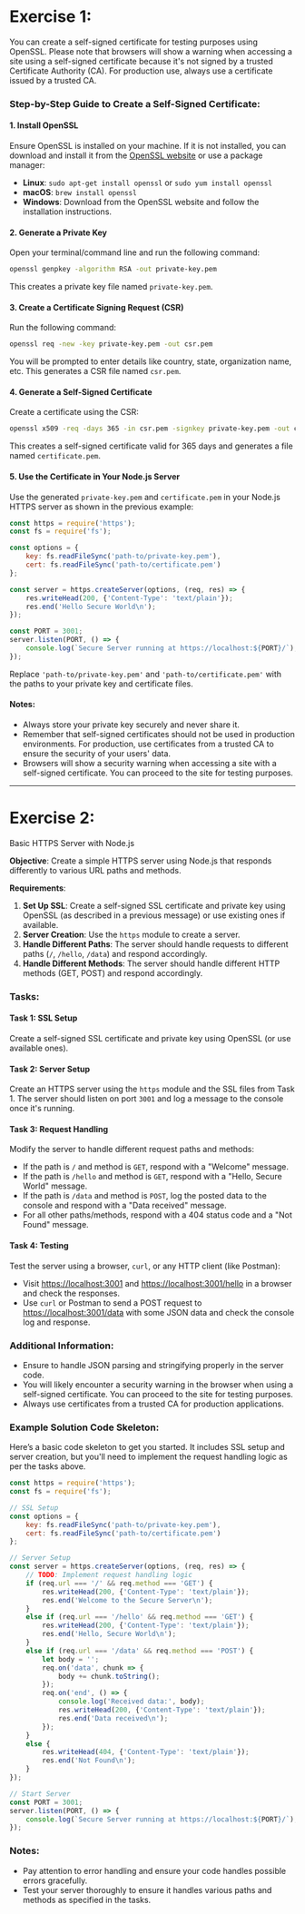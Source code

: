
# Exercise 1:

You can create a self-signed certificate for testing purposes using OpenSSL. Please note that browsers will show a warning when accessing a site using a self-signed certificate because it's not signed by a trusted Certificate Authority (CA). For production use, always use a certificate issued by a trusted CA.

### Step-by-Step Guide to Create a Self-Signed Certificate:

#### 1. Install OpenSSL
Ensure OpenSSL is installed on your machine. If it is not installed, you can download and install it from the [OpenSSL website](https://www.openssl.org/) or use a package manager:
- **Linux**: `sudo apt-get install openssl` or `sudo yum install openssl`
- **macOS**: `brew install openssl`
- **Windows**: Download from the OpenSSL website and follow the installation instructions.

#### 2. Generate a Private Key
Open your terminal/command line and run the following command:
```sh
openssl genpkey -algorithm RSA -out private-key.pem
```
This creates a private key file named `private-key.pem`.

#### 3. Create a Certificate Signing Request (CSR)
Run the following command:
```sh
openssl req -new -key private-key.pem -out csr.pem
```
You will be prompted to enter details like country, state, organization name, etc. This generates a CSR file named `csr.pem`.

#### 4. Generate a Self-Signed Certificate
Create a certificate using the CSR:
```sh
openssl x509 -req -days 365 -in csr.pem -signkey private-key.pem -out certificate.pem
```
This creates a self-signed certificate valid for 365 days and generates a file named `certificate.pem`.

#### 5. Use the Certificate in Your Node.js Server
Use the generated `private-key.pem` and `certificate.pem` in your Node.js HTTPS server as shown in the previous example:
```javascript
const https = require('https');
const fs = require('fs');

const options = {
    key: fs.readFileSync('path-to/private-key.pem'),
    cert: fs.readFileSync('path-to/certificate.pem')
};

const server = https.createServer(options, (req, res) => {
    res.writeHead(200, {'Content-Type': 'text/plain'});
    res.end('Hello Secure World\n');
});

const PORT = 3001;
server.listen(PORT, () => {
    console.log(`Secure Server running at https://localhost:${PORT}/`);
});
```
Replace `'path-to/private-key.pem'` and `'path-to/certificate.pem'` with the paths to your private key and certificate files.

#### Notes:
- Always store your private key securely and never share it.
- Remember that self-signed certificates should not be used in production environments. For production, use certificates from a trusted CA to ensure the security of your users' data.
- Browsers will show a security warning when accessing a site with a self-signed certificate. You can proceed to the site for testing purposes.

---

# Exercise 2:

Basic HTTPS Server with Node.js

**Objective**: Create a simple HTTPS server using Node.js that responds differently to various URL paths and methods.

**Requirements**:
1. **Set Up SSL**: Create a self-signed SSL certificate and private key using OpenSSL (as described in a previous message) or use existing ones if available.
2. **Server Creation**: Use the `https` module to create a server.
3. **Handle Different Paths**: The server should handle requests to different paths (`/`, `/hello`, `/data`) and respond accordingly.
4. **Handle Different Methods**: The server should handle different HTTP methods (GET, POST) and respond accordingly.
   
### Tasks:

#### Task 1: SSL Setup
Create a self-signed SSL certificate and private key using OpenSSL (or use available ones).

#### Task 2: Server Setup
Create an HTTPS server using the `https` module and the SSL files from Task 1. The server should listen on port `3001` and log a message to the console once it's running.

#### Task 3: Request Handling
Modify the server to handle different request paths and methods:
- If the path is `/` and method is `GET`, respond with a "Welcome" message.
- If the path is `/hello` and method is `GET`, respond with a "Hello, Secure World" message.
- If the path is `/data` and method is `POST`, log the posted data to the console and respond with a "Data received" message.
- For all other paths/methods, respond with a 404 status code and a "Not Found" message.

#### Task 4: Testing
Test the server using a browser, `curl`, or any HTTP client (like Postman):
- Visit [https://localhost:3001](https://localhost:3001) and [https://localhost:3001/hello](https://localhost:3001/hello) in a browser and check the responses.
- Use `curl` or Postman to send a POST request to [https://localhost:3001/data](https://localhost:3001/data) with some JSON data and check the console log and response.

### Additional Information:
- Ensure to handle JSON parsing and stringifying properly in the server code.
- You will likely encounter a security warning in the browser when using a self-signed certificate. You can proceed to the site for testing purposes.
- Always use certificates from a trusted CA for production applications.
   
### Example Solution Code Skeleton:
Here’s a basic code skeleton to get you started. It includes SSL setup and server creation, but you'll need to implement the request handling logic as per the tasks above.

```javascript
const https = require('https');
const fs = require('fs');

// SSL Setup
const options = {
    key: fs.readFileSync('path-to/private-key.pem'),
    cert: fs.readFileSync('path-to/certificate.pem')
};

// Server Setup
const server = https.createServer(options, (req, res) => {
    // TODO: Implement request handling logic
    if (req.url === '/' && req.method === 'GET') {
        res.writeHead(200, {'Content-Type': 'text/plain'});
        res.end('Welcome to the Secure Server\n');
    } 
    else if (req.url === '/hello' && req.method === 'GET') {
        res.writeHead(200, {'Content-Type': 'text/plain'});
        res.end('Hello, Secure World\n');
    } 
    else if (req.url === '/data' && req.method === 'POST') {
        let body = '';
        req.on('data', chunk => {
            body += chunk.toString();
        });
        req.on('end', () => {
            console.log('Received data:', body);
            res.writeHead(200, {'Content-Type': 'text/plain'});
            res.end('Data received\n');
        });
    } 
    else {
        res.writeHead(404, {'Content-Type': 'text/plain'});
        res.end('Not Found\n');
    }
});

// Start Server
const PORT = 3001;
server.listen(PORT, () => {
    console.log(`Secure Server running at https://localhost:${PORT}/`);
});
```

### Notes:
- Pay attention to error handling and ensure your code handles possible errors gracefully.
- Test your server thoroughly to ensure it handles various paths and methods as specified in the tasks.